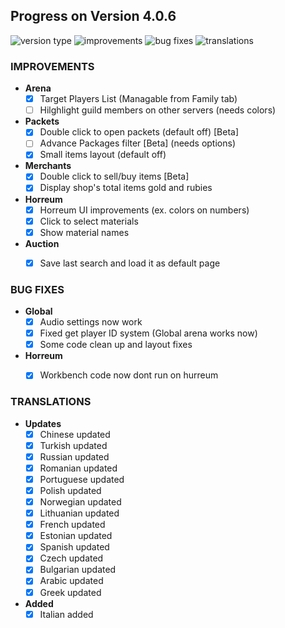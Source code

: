 ## Progress on Version 4.0.6

![version type](https://img.shields.io/badge/version-beta-yellow.svg?style=flat-square)
![improvements](https://img.shields.io/badge/improvements-11-green.svg?style=flat-square) ![bug fixes](https://img.shields.io/badge/bug%20fixes-4-red.svg?style=flat-square) ![translations](https://img.shields.io/badge/translations-16-blue.svg?style=flat-square)

### IMPROVEMENTS
- **Arena**
	- [x] Target Players List (Managable from Family tab)
	- [ ] Hilghlight guild members on other servers (needs colors)
- **Packets**
	- [x] Double click to open packets (default off) [Beta]
	- [ ] Advance Packages filter [Beta] (needs options)
	- [x] Small items layout (default off)
- **Merchants**
	- [x] Double click to sell/buy items [Beta]
	- [x] Display shop's total items gold and rubies
- **Horreum**
	- [x] Horreum UI improvements (ex. colors on numbers)
	- [x] Click to select materials
	- [x] Show material names
- **Auction**
	- [x] Save last search and load it as default page


### BUG FIXES
- **Global**
	- [x] Audio settings now work
	- [x] Fixed get player ID system (Global arena works now)
	- [x] Some code clean up and layout fixes
- **Horreum**
	- [x] Workbench code now dont run on hurreum


### TRANSLATIONS
-  **Updates**
	- [x] Chinese updated
	- [x] Turkish updated
	- [x] Russian updated
	- [x] Romanian updated
	- [x] Portuguese updated
	- [x] Polish updated
	- [x] Norwegian updated
	- [x] Lithuanian updated
	- [x] French updated
	- [x] Estonian updated
	- [x] Spanish updated
	- [x] Czech updated
	- [x] Bulgarian updated
	- [x] Arabic updated
	- [x] Greek updated
- **Added**
	- [x] Italian added
